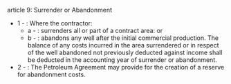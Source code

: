article 9: Surrender or Abandonment 

<ul>
			<li>1 - : Where the contractor: <ul>
						<li>a - : surrenders all or part of a contract area: or<ul>
						</ul></li>						<li>b - : abandons any well after the initial commercial production. The balance of any costs incurred in the area surrendered or in respect of the well abandoned not previously deducted against income shall be deducted in the accounting year of surrender or abandonment. <ul>
						</ul></li>			</ul></li>			<li>2 - : The Petroleum Agreement may provide for the creation of a reserve for abandonment costs. <ul>
			</ul></li></ul>